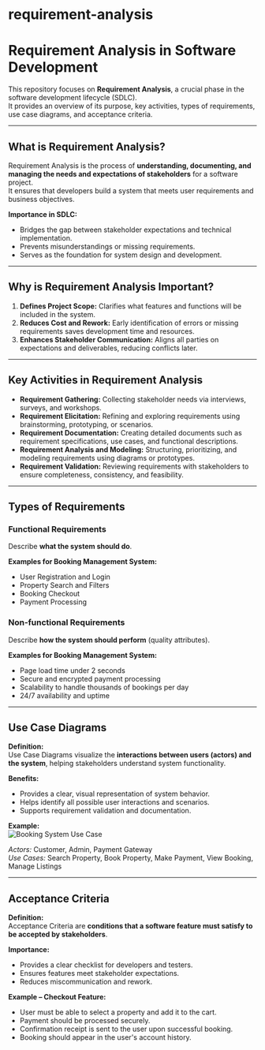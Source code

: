 # requirement-analysis
# Requirement Analysis in Software Development

This repository focuses on **Requirement Analysis**, a crucial phase in the software development lifecycle (SDLC).  
It provides an overview of its purpose, key activities, types of requirements, use case diagrams, and acceptance criteria.

---

## What is Requirement Analysis?

Requirement Analysis is the process of **understanding, documenting, and managing the needs and expectations of stakeholders** for a software project.  
It ensures that developers build a system that meets user requirements and business objectives.  

**Importance in SDLC:**
- Bridges the gap between stakeholder expectations and technical implementation.
- Prevents misunderstandings or missing requirements.
- Serves as the foundation for system design and development.

---

## Why is Requirement Analysis Important?

1. **Defines Project Scope:** Clarifies what features and functions will be included in the system.  
2. **Reduces Cost and Rework:** Early identification of errors or missing requirements saves development time and resources.  
3. **Enhances Stakeholder Communication:** Aligns all parties on expectations and deliverables, reducing conflicts later.

---

## Key Activities in Requirement Analysis

- **Requirement Gathering:** Collecting stakeholder needs via interviews, surveys, and workshops.  
- **Requirement Elicitation:** Refining and exploring requirements using brainstorming, prototyping, or scenarios.  
- **Requirement Documentation:** Creating detailed documents such as requirement specifications, use cases, and functional descriptions.  
- **Requirement Analysis and Modeling:** Structuring, prioritizing, and modeling requirements using diagrams or prototypes.  
- **Requirement Validation:** Reviewing requirements with stakeholders to ensure completeness, consistency, and feasibility.

---

## Types of Requirements

### Functional Requirements
Describe **what the system should do**.  

**Examples for Booking Management System:**
- User Registration and Login  
- Property Search and Filters  
- Booking Checkout  
- Payment Processing  

### Non-functional Requirements
Describe **how the system should perform** (quality attributes).  

**Examples for Booking Management System:**
- Page load time under 2 seconds  
- Secure and encrypted payment processing  
- Scalability to handle thousands of bookings per day  
- 24/7 availability and uptime

---

## Use Case Diagrams

**Definition:**  
Use Case Diagrams visualize the **interactions between users (actors) and the system**, helping stakeholders understand system functionality.  

**Benefits:**  
- Provides a clear, visual representation of system behavior.  
- Helps identify all possible user interactions and scenarios.  
- Supports requirement validation and documentation.  

**Example:**  
![Booking System Use Case](alx-booking-uc.png)  

*Actors:* Customer, Admin, Payment Gateway  
*Use Cases:* Search Property, Book Property, Make Payment, View Booking, Manage Listings  

---

## Acceptance Criteria

**Definition:**  
Acceptance Criteria are **conditions that a software feature must satisfy to be accepted by stakeholders**.  

**Importance:**  
- Provides a clear checklist for developers and testers.  
- Ensures features meet stakeholder expectations.  
- Reduces miscommunication and rework.  

**Example – Checkout Feature:**  
- User must be able to select a property and add it to the cart.  
- Payment should be processed securely.  
- Confirmation receipt is sent to the user upon successful booking.  
- Booking should appear in the user's account history.

